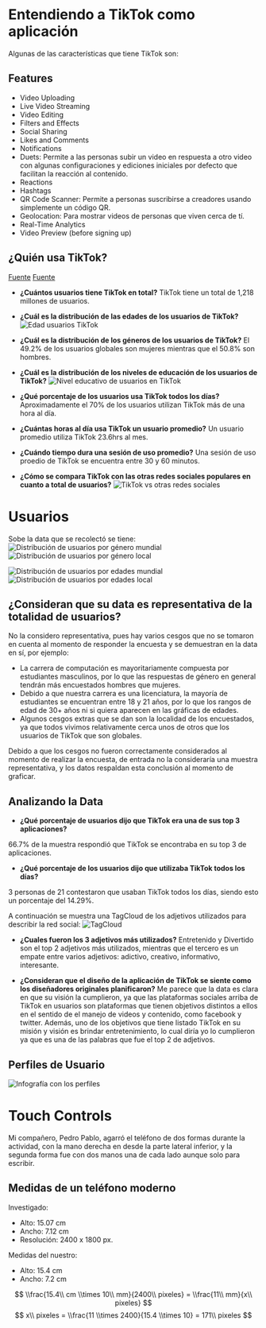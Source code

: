 # Entendiendo a TikTok como aplicación

Algunas de las características que tiene TikTok son:

## Features

- Video Uploading
- Live Video Streaming
- Video Editing
- Filters and Effects
- Social Sharing
- Likes and Comments
- Notifications
- Duets: Permite a las personas subir un video en respuesta a otro video con
  algunas configuraciones y ediciones iniciales por defecto que facilitan la
  reacción al contenido.
- Reactions
- Hashtags
- QR Code Scanner: Permite a personas suscribirse a creadores usando simplemente
  un código QR.
- Geolocation: Para mostrar videos de personas que viven cerca de tí.
- Real-Time Analytics
- Video Preview (before signing up)

## ¿Quién usa TikTok?

[Fuente](https://www.doofinder.com/es/blog/estadisticas-tiktok)
[Fuente](https://www.primeweb.com.mx/tiktok-estadisticas)

- **¿Cuántos usuarios tiene TikTok en total?** TikTok tiene un total de 1,218
  millones de usuarios.

- **¿Cuál es la distribución de las edades de los usuarios de TikTok?**
  ![Edad usuarios TikTok](./imgs/edad-usuarios-tiktok.jpg)

- **¿Cuál es la distribución de los géneros de los usuarios de TikTok?** El
  49.2% de los usuarios globales son mujeres mientras que el 50.8% son hombres.

- **¿Cuál es la distribución de los niveles de educación de los usuarios de
  TikTok?**
  ![Nivel educativo de usuarios en TikTok](./imgs/nivel-de-educacion-tik-tok.jpg)

- **¿Qué porcentaje de los usuarios usa TikTok todos los días?** Aproximadamente
  el 70% de los usuarios utilizan TikTok más de una hora al día.

- **¿Cuántas horas al día usa TikTok un usuario promedio?** Un usuario promedio
  utiliza TikTok 23.6hrs al mes.

- **¿Cuándo tiempo dura una sesión de uso promedio?** Una sesión de uso proedio
  de TikTok se encuentra entre 30 y 60 minutos.

- **¿Cómo se compara TikTok con las otras redes sociales populares en cuanto a
  total de usuarios?**
  ![TikTok vs otras redes sociales](./imgs/tiktok-vs-otras-redes-sociales.jpg)

# Usuarios

Sobe la data que se recolectó se tiene:
![Distribución de usuarios por género mundial](imgs/DistribuciondeGeneroenTikTokGlobal.png)
![Distribución de usuarios por género local](imgs/DistribuciondeGeneroenTikTokLocal.png)

![Distribución de usuarios por edades mundial](imgs/DistribuciondeUsuariosporedadesGlobal.png)
![Distribución de usuarios por edades local](imgs/DistribuciondeusuariosporedadesLocal.png)

## ¿Consideran que su data es representativa de la totalidad de usuarios?

No la considero representativa, pues hay varios cesgos que no se tomaron en
cuenta al momento de responder la encuesta y se demuestran en la data en sí, por
ejemplo:

- La carrera de computación es mayoritariamente compuesta por estudiantes
  masculinos, por lo que las respuestas de género en general tendrán más
  encuestados hombres que mujeres.
- Debido a que nuestra carrera es una licenciatura, la mayoría de estudiantes se
  encuentran entre 18 y 21 años, por lo que los rangos de edad de 30+ años ni si
  quiera aparecen en las gráficas de edades.
- Algunos cesgos extras que se dan son la localidad de los encuestados, ya que
  todos vivimos relativamente cerca unos de otros que los usuarios de TikTok que
  son globales.

Debido a que los cesgos no fueron correctamente considerados al momento de
realizar la encuesta, de entrada no la consideraría una muestra representativa,
y los datos respaldan esta conclusión al momento de graficar.

## Analizando la Data

- **¿Qué porcentaje de usuarios dijo que TikTok era una de sus top 3
  aplicaciones?**

66.7% de la muestra respondió que TikTok se encontraba en su top 3 de
aplicaciones.

- **¿Qué porcentaje de los usuarios dijo que utilizaba TikTok todos los días?**

3 personas de 21 contestaron que usaban TikTok todos los días, siendo esto un
porcentaje del 14.29%.

A continuación se muestra una TagCloud de los adjetivos utilizados para
describir la red social: ![TagCloud](./imgs/TikTokTagCloud.png)

- **¿Cuales fueron los 3 adjetivos más utilizados?** Entretenido y Divertido son
  el top 2 adjetivos más utilizados, mientras que el tercero es un empate entre
  varios adjetivos: adictivo, creativo, informativo, interesante.

- **¿Consideran que el diseño de la aplicación de TikTok se siente como los
  diseñadores originales planificaron?** Me parece que la data es clara en que
  su visión la cumplieron, ya que las plataformas sociales arriba de TikTok en
  usuarios son plataformas que tienen objetivos distintos a ellos en el sentido
  de el manejo de videos y contenido, como facebook y twitter. Además, uno de
  los objetivos que tiene listado TikTok en su misión y visión es brindar
  entretenimiento, lo cual diría yo lo cumplieron ya que es una de las palabras
  que fue el top 2 de adjetivos.

## Perfiles de Usuario

![Infografía con los perfiles](./imgs/PerfilesdeUsuariosdeTikTok.png)

# Touch Controls

Mi compañero, Pedro Pablo, agarró el teléfono de dos formas durante la
actividad, con la mano derecha en desde la parte lateral inferior, y la segunda
forma fue con dos manos una de cada lado aunque solo para escribir.

## Medidas de un teléfono moderno

Investigado:

- Alto: 15.07 cm
- Ancho: 7.12 cm
- Resolución: 2400 x 1800 px.

Medidas del nuestro:

- Alto: 15.4 cm
- Ancho: 7.2 cm

$$ \\frac{15.4\\ cm \\times 10\\ mm}{2400\\ pixeles} = \\frac{11\\ mm}{x\\
pixeles} $$ $$ x\\ pixeles = \\frac{11 \\times 2400}{15.4 \\times 10} = 171\\
pixeles $$
